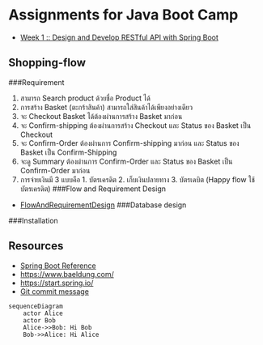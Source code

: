 # Assignments for Java Boot Camp
* [Week 1 :: Design and Develop RESTful API with Spring Boot](https://github.com/up1/assignment-java-boot-camp/wiki/Week-01)

## Shopping-flow
###Requirement 
   1. สามารถ Search product ด้วยชื่อ Product ได้
   2. การสร้าง Basket (ตะกร้าสินค้า) สามารถใส่สินค้าได้เพียงอย่างเดียว
   3. จะ Checkout Basket ได้ต้องผ่านการสร้าง Basket มาก่อน
   4. จะ Confirm-shipping ต้องผ่านการสร้าง Checkout และ Status ของ Basket เป็น Checkout
   5. จะ Confirm-Order ต้องผ่านการ Confirm-shipping มาก่อน และ Status ของ Basket เป็น Confirm-Shipping
   6. จะดู Summary ต้องผ่านการ Confirm-Order และ Status ของ Basket เป็น Confirm-Order มาก่อน
   7. การจ่ายเงินมี 3 แบบคือ 1. บัตรเครดิต 2. เก็บเงินปลายทาง 3. บัตรเดบิต (Happy flow ใช้ บัตรเครดิต)
###Flow and Requirement Design
   * [FlowAndRequirementDesign](https://miro.com/app/board/uXjVOMArmLs=/)
###Database design
   
###Installation


## Resources
* [Spring Boot Reference](https://spring.io/projects/spring-boot)
* https://www.baeldung.com/ 
* https://start.spring.io/
* [Git commit message](https://www.conventionalcommits.org/en/v1.0.0/)






```mermaid
sequenceDiagram
    actor Alice
    actor Bob
    Alice->>Bob: Hi Bob
    Bob->>Alice: Hi Alice
```
